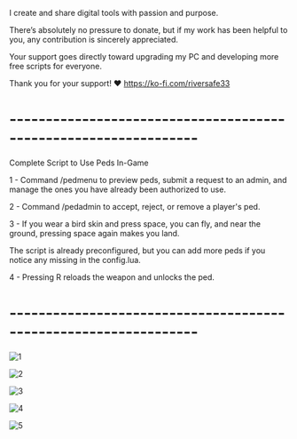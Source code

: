 I create and share digital tools with passion and purpose.

There’s absolutely no pressure to donate, but if my work has been helpful to you, any contribution is sincerely appreciated.

Your support goes directly toward upgrading my PC and developing more free scripts for everyone.

Thank you for your support! ❤️ https://ko-fi.com/riversafe33

# ---------------------------------------------------------------- #

Complete Script to Use Peds In-Game

1 - Command /pedmenu to preview peds, submit a request to an admin, and manage the ones you have already been authorized to use.

2 - Command /pedadmin to accept, reject, or remove a player's ped.

3 - If you wear a bird skin and press space, you can fly, and near the ground, pressing space again makes you land.

The script is already preconfigured, but you can add more peds if you notice any missing in the config.lua.

4 - Pressing R reloads the weapon and unlocks the ped.

# ---------------------------------------------------------------- #

![1](https://github.com/user-attachments/assets/bb66fc36-7a76-4af3-848a-c678f8a04115)

![2](https://github.com/user-attachments/assets/332ec774-9a2f-4ef3-a48e-ae322898f0b1)

![3](https://github.com/user-attachments/assets/4ab7e5f0-b063-4609-a0ef-fea4d458c998)

![4](https://github.com/user-attachments/assets/fe56a70f-4b98-4560-b6c1-35e79cece9cf)

![5](https://github.com/user-attachments/assets/fdbc8a5f-29de-4b7a-87a6-0671859de623)
